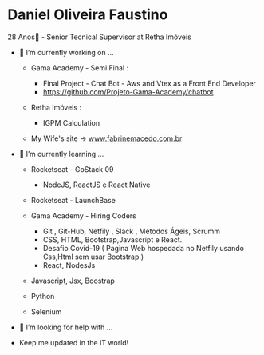   # Daniel Oliveira Faustino
  
  28 Anos👋 - Senior Tecnical Supervisor at Retha Imóveis

- 🔭 I’m currently working on ...

   - Gama Academy - Semi Final :
        - Final Project  - Chat Bot - Aws and Vtex as a Front End Developer
        - https://github.com/Projeto-Gama-Academy/chatbot
        
   - Retha Imóveis :
        - IGPM Calculation
  
   - My Wife's site -> www.fabrinemacedo.com.br
   
- 🌱 I’m currently learning ...

  
  
  -  Rocketseat - GoStack 09
      -  NodeJS, ReactJS e React Native
      
  -  Rocketseat - LaunchBase
  
  -  Gama Academy - Hiring Coders
       - Git , Git-Hub, Netfily , Slack , Métodos Ágeis, Scrumm
       - CSS, HTML, Bootstrap,Javascript e React.
       - Desafio Covid-19 ( Pagina Web hospedada no Netfily usando Css,Html sem usar Bootstrap.)
       - React, NodesJs
  
  -  Javascript, Jsx, Boostrap 

  -  Python
    - Selenium
    
- 🤔 I’m looking for help with ...

- Keep me updated in the IT world!


